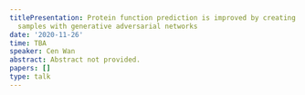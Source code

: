 ```yaml
---
titlePresentation: Protein function prediction is improved by creating synthetic feature
  samples with generative adversarial networks
date: '2020-11-26'
time: TBA
speaker: Cen Wan
abstract: Abstract not provided.
papers: []
type: talk
---
```


